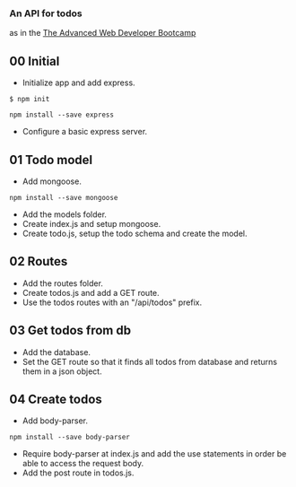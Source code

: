 ### An API for todos
as in the [The Advanced Web Developer Bootcamp](https://www.udemy.com/the-advanced-web-developer-bootcamp/)


## 00 Initial

* Initialize app and add express.
```
$ npm init
```

```
npm install --save express
```

* Configure a basic express server.


## 01 Todo model

* Add mongoose.

```
npm install --save mongoose
```

* Add the models folder.
* Create index.js and setup mongoose.
* Create todo.js, setup the todo schema and create the model.


## 02 Routes

* Add the routes folder.
* Create todos.js and add a GET route.
* Use the todos routes with an "/api/todos" prefix.


## 03 Get todos from db

* Add the database.
* Set the GET route so that it finds all todos from database and returns them in a json object.


## 04 Create todos

* Add body-parser.

```
npm install --save body-parser
```

* Require body-parser at index.js and add the use statements in order be able to access the request body.
* Add the post route in todos.js.
